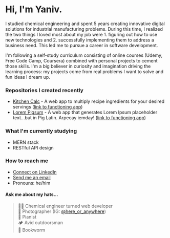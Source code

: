 # Hi, I'm Yaniv.

I studied chemical engineering and spent 5 years creating innovative digital solutions for industrial manufacturing problems. During this time, I realized the two things I loved most about my job were 1. figuring out how to use new technologies and 2. successfully implementing them to address a business need. This led me to pursue a career in software development.

I'm following a self-study curriculum consisting of online courses (Udemy, Free Code Camp, Coursera) combined with personal projects to cement those skills. I'm a big believer in curiosity and imagination driving the learning process: my projects come from real problems I want to solve and fun ideas I dream up.

### Repositories I created recently
- [Kitchen Calc](https://github.com/ezeYaniv/kitchen-calc) - A web app to multiply recipe ingredients for your desired servings ([link to functioning app](https://kitchen-calc.herokuapp.com/))
- [Lorem Pigsum](https://github.com/ezeYaniv/lorem-pigsum) - A web app that generates Lorem Ipsum placeholder text...but in Pig Latin. Arpecay iemday! ([link to functioning app](https://lorem-pigsum.herokuapp.com/))

### What I'm currently studying
- MERN stack
- RESTful API design

### How to reach me
- [Connect on LinkedIn](https://www.linkedin.com/in/yaniv-brener)
- [Send me an email](mailto:brener.yaniv@gmail.com)
- Pronouns: he/him

#### Ask me about my hats...
>👨‍🔬 Chemical engineer turned web developer   
>📸 Photographer (IG: [@here_or_anywhere](https://www.instagram.com/here_or_anywhere/))  
>🎹 Pianist  
>🏕️ Avid outdoorsman  
>🐛 Bookworm
<!-- plant dad -->
